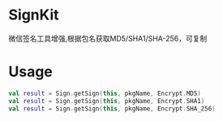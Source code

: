 # SignKit
微信签名工具增强,根据包名获取MD5/SHA1/SHA-256，可复制

# Usage

```kotlin
val result = Sign.getSign(this, pkgName, Encrypt.MD5)
val result = Sign.getSign(this, pkgName, Encrypt.SHA1)
val result = Sign.getSign(this, pkgName, Encrypt.SHA_256)
```
